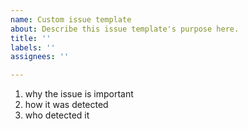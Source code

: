 ```yaml
---
name: Custom issue template
about: Describe this issue template's purpose here.
title: ''
labels: ''
assignees: ''

---
```


1. why the issue is important
2. how it was detected
3. who detected it
